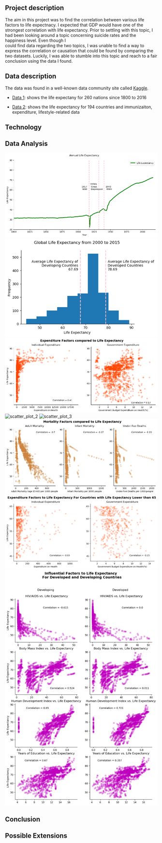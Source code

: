 ## Project description 
  The aim in this project was to find the correlation between various life factors to life expectnacy. I expected that GDP would have one   of the strongest correlation with life expectancy.
  Prior to settling with this topic, I had been looking around a topic concerning suicide rates and the happiness level. Even though I     
  could find data regarding the two topics, I was unable to find a way to express the correlation or causation that could be found by
  comparing the two datasets. Luckily, I was able to stumble into this topic and reach to a fair conclusion using the data I found.

## Data description
  The data was found in a well-known data community site called [Kaggle](https://www.kaggle.com/).
  - [Data 1](https://www.kaggle.com/kumarajarshi/life-expectancy-who): shows the life expectany for 260 nations since 1800 to 2016
  
  - [Data 2](https://www.kaggle.com/amarpandey/world-life-expectancy-18002016): shows the life expectancy for 194 countries and immunizaiton, expenditure, lifestyle-related data
  
## Technology
## Data Analysis
![line_graph_1](https://github.com/jeed123456789/data_science_project2/blob/master/graphs/line_graph_1.png)
![hist](https://github.com/jeed123456789/data_science_project2/blob/master/graphs/hist.png)
![scatter_plot_1](https://github.com/jeed123456789/data_science_project2/blob/master/graphs/scatter_plot_1.png)
![scatter_plot_2](https://github.com/jeed123456789/data_science_project2/blob/master/graphs/scatter_plot_2.png)
![scatter_plot_3](https://github.com/jeed123456789/data_science_project2/blob/master/graphs/scatter_plot_3.png)
![scatter_plot_4](https://github.com/jeed123456789/data_science_project2/blob/master/graphs/scatter_plot_4.png)
![scatter_plot_5](https://github.com/jeed123456789/data_science_project2/blob/master/graphs/scatter_plot_5.png)
![scatter_plot_6](https://github.com/jeed123456789/data_science_project2/blob/master/graphs/scatter_plot_6.png)
## Conclusion
## Possible Extensions
